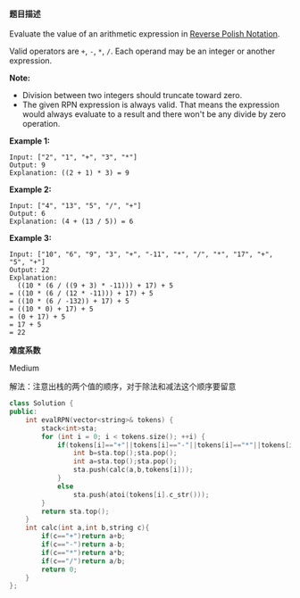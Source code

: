 #### **题目描述**
Evaluate the value of an arithmetic expression in [Reverse Polish Notation](http://en.wikipedia.org/wiki/Reverse_Polish_notation).

Valid operators are `+`, `-`, `*`, `/`. Each operand may be an integer or another expression.

**Note:**

- Division between two integers should truncate toward zero.
- The given RPN expression is always valid. That means the expression would always evaluate to a result and there won't be any divide by zero operation.

**Example 1:**

```
Input: ["2", "1", "+", "3", "*"]
Output: 9
Explanation: ((2 + 1) * 3) = 9
```

**Example 2:**

```
Input: ["4", "13", "5", "/", "+"]
Output: 6
Explanation: (4 + (13 / 5)) = 6
```

**Example 3:**

```
Input: ["10", "6", "9", "3", "+", "-11", "*", "/", "*", "17", "+", "5", "+"]
Output: 22
Explanation: 
  ((10 * (6 / ((9 + 3) * -11))) + 17) + 5
= ((10 * (6 / (12 * -11))) + 17) + 5
= ((10 * (6 / -132)) + 17) + 5
= ((10 * 0) + 17) + 5
= (0 + 17) + 5
= 17 + 5
= 22
```

**难度系数**  

Medium

解法：注意出栈的两个值的顺序，对于除法和减法这个顺序要留意

```c++
class Solution {
public:
    int evalRPN(vector<string>& tokens) {
        stack<int>sta;
        for (int i = 0; i < tokens.size(); ++i) {
            if(tokens[i]=="+"||tokens[i]=="-"||tokens[i]=="*"||tokens[i]=="/"){
                int b=sta.top();sta.pop();
                int a=sta.top();sta.pop();
                sta.push(calc(a,b,tokens[i]));
            }
            else
                sta.push(atoi(tokens[i].c_str()));
        }
        return sta.top();
    }
    int calc(int a,int b,string c){
        if(c=="+")return a+b;
        if(c=="-")return a-b;
        if(c=="*")return a*b;
        if(c=="/")return a/b;
        return 0;
    }
};
```
